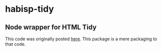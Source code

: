 habisp-tidy
===========

## Node wrapper for HTML Tidy

This code was originally posted [here](http://stackoverflow.com/a/8220285/770155).
This package is a mere packaging to that code.